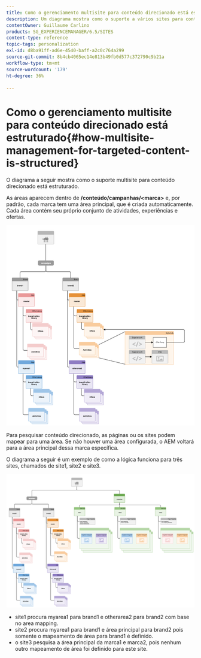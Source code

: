 ```yaml
---
title: Como o gerenciamento multisite para conteúdo direcionado está estruturado
description: Um diagrama mostra como o suporte a vários sites para conteúdo direcionado está estruturado
contentOwner: Guillaume Carlino
products: SG_EXPERIENCEMANAGER/6.5/SITES
content-type: reference
topic-tags: personalization
exl-id: d8ba91ff-ad6e-4540-baff-a2c0c764a299
source-git-commit: 8b4cb4065ec14e813b49fb0d577c372790c9b21a
workflow-type: tm+mt
source-wordcount: '179'
ht-degree: 36%

---
```


# Como o gerenciamento multisite para conteúdo direcionado está estruturado{#how-multisite-management-for-targeted-content-is-structured}

O diagrama a seguir mostra como o suporte multisite para conteúdo direcionado está estruturado.

As áreas aparecem dentro de **/conteúdo/campanhas/&lt;marca>** e, por padrão, cada marca tem uma área principal, que é criada automaticamente. Cada área contém seu próprio conjunto de atividades, experiências e ofertas.

![chlimage_1-268](assets/chlimage_1-268.png)

Para pesquisar conteúdo direcionado, as páginas ou os sites podem mapear para uma área. Se não houver uma área configurada, o AEM voltará para a área principal dessa marca específica.

O diagrama a seguir é um exemplo de como a lógica funciona para três sites, chamados de site1, site2 e site3.

![chlimage_1-269](assets/chlimage_1-269.png)

* site1 procura myarea1 para brand1 e otherarea2 para brand2 com base no area mapping.
* site2 procura myarea1 para brand1 e área principal para brand2 pois somente o mapeamento de área para brand1 é definido.
* o site3 pesquisa a área principal da marca1 e marca2, pois nenhum outro mapeamento de área foi definido para este site.

